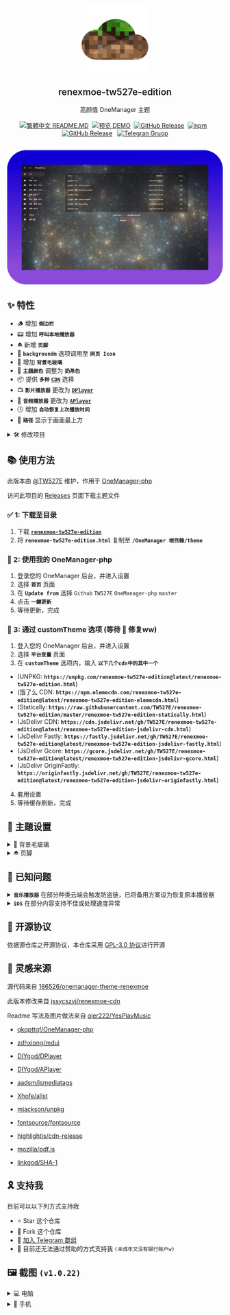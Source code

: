 <br />
<p align="center">
  <a href="https://replit-d.tw527e.eu.org" target="blank">
    <img src="Readme/Icon.png" alt="Logo" width="156" height="156">
  </a>
  <h2 align="center" style="font-weight: 600">renexmoe-tw527e-edition</h2>

  <p align="center">
    高颜值 OneManager 主题
    <br /><br />
    <a href="README.md"><img src="https://img.shields.io/badge/%E7%B9%81%E9%AB%94%E4%B8%AD%E6%96%87-README.md-blue?style=for-the-badge&logo=Radar" alt="繁體中文 README.MD"></a>&nbsp;&nbsp;<a href="https://replit-d.tw527e.eu.org"><img src="https://img.shields.io/badge/%E9%A0%90%E8%A6%BD-DEMO-blue?style=for-the-badge&logo=Cockpit" alt="预览 DEMO"></a>&nbsp;&nbsp;<a href="https://github.com/TW527E/renexmoe-tw527e-edition/releases/latest"><img src="https://img.shields.io/github/v/release/TW527E/renexmoe-tw527e-edition.svg?include_prereleases&logo=GitHub&style=for-the-badge" alt="GitHub Release"></a>&nbsp;&nbsp;<a href="https://www.npmjs.com/package/renexmoe-tw527e-edition"><img src="https://img.shields.io/npm/v/renexmoe-tw527e-edition?logo=npm&style=for-the-badge" alt="npm"></a>&nbsp;&nbsp;<a href="https://gitlab.com/TW527E/renexmoe-tw527e-edition/-/releases"><img src="https://img.shields.io/gitlab/v/release/TW527E/renexmoe-tw527e-edition.svg?include_prereleases&logo=GitLab&style=for-the-badge" alt="GitHub Release"></a>&nbsp;&nbsp;
    <a href="https://t.me/Cheng_Group"><img src="https://img.shields.io/badge/Telegram-Group-blue?style=for-the-badge&logo=Telegram" alt="Telegran Gruop"></a>
    <br />
    <br />
  </p>
</p>

![PC-Home](Readme/PC-Home.png)

## ✨ 特性

- 🪵 增加 **`侧边栏`**
- 📟 增加 **`呼叫本地播放器`**
- ⏏️ 新增 **`页脚`**
- 📍 **`backgroundm`** 选项调用至 **`网页 Icon`**
- 🔲 增加 **`背景毛玻璃`**
- 🎨 **`主題颜色`** 调整为 **`奶茶色`**
- 📦 提供 **`多种`**  [**`CDN`**](releases) 选择
- 📺 **`影片播放器`** 更改为 [**`DPlayer`**](https://dplayer.js.org)
- 🎵 **`音频播放器`** 更改为 [**`APlayer`**](https://aplayer.js.org)
- 🕓 增加 **`自动恢复上次播放时间`**
- 📶 **`路径`** 显示于画面最上方


<Details>
<Summary>🛠️ 修改项目</Summary>
<Pre>

🔴 比较对象 [186526/onemanager-theme-renexmoe](https://github.com/186526/onemanager-theme-renexmoe)

- 🌏 将 **`语言`** 更改为 **`繁体中文`**
- 📍 将 **`backgroundm`** 选项内容调用至 **`网页 Icon`**
- 🔲 增加 **`背景毛玻璃`**
- 🎨 **`主题颜色`** 调整为 **`奶茶色`**
- 📜 修复 **`PDF 预览`**
- 📑 修复 **`OFFICE 预览排版`**
- 📦 提供 **`多种`**  [**`CDN`**](releases) 选择
- 📺 **`影片播放器`** 更改为 [DPlayer](https://dplayer.js.org)
- 🎵 **`音频播放器`** 更改为 [APlayer](https://aplayer.js.org)
- 🕓 增加 **`自动恢复上次播放时间`**
- 📟 增加 **`呼叫本地播放器`**
- 🔠 将 **`字体`** 更改为 [Noto Sans TC SC HK](https://fonts.google.com/noto/fonts)
- ⏏️ 新增 **`页脚`**
- 📶 修复 **`路径未显示盘名`**
- 📲 修复 **`登入按鈕`**

</Pre>
</Details>


## 📚 使用方法

此版本由 [@TW527E](https://github.com/TW527E) 维护，作用于 [OneManager-php](https://github.com/qkqpttgf/OneManager-php)

访问此项目的 [Releases](releases) 页面下载主题文件

### ✅ 1: 下载至目录

1. 下载 [**`renexmoe-tw527e-edition`**](https://github.com/TW527E/renexmoe-tw527e-edition/releases)
2. 将 **`renexmoe-tw527e-edition.html`** 复制至 **`/OneManager 根目錄/theme`**

### 🔧 2: 使用我的 OneManager-php

1. 登录您的 OneManager 后台，并进入设置
2. 选择 **`首页`** 页面
3. 在 **`Update from`** 选择 `Github` `TW527E` `OneManager-php` `master`
4. 点击 **`一鍵更新`**
5. 等待更新，完成

### 🍄 3: 通过 customTheme 选项 (等待 🍄 修复ww)

1. 登入您的 OneManager 后台，并进入设置
2. 选择 **`平台变量`** 页面
3. 在 **`customTheme`** 选项内，输入 **`以下几个cdn中的其中一个`**
- (UNPKG: **`https://unpkg.com/renexmoe-tw527e-edition@latest/renexmoe-tw527e-edition.html`**)
- (饿了么 CDN: **`https://npm.elemecdn.com/renexmoe-tw527e-edition@latest/renexmoe-tw527e-edition-elemecdn.html`**)
- (Statically: **`https://raw.githubusercontent.com/TW527E/renexmoe-tw527e-edition/master/renexmoe-tw527e-edition-statically.html`**)
- (JsDelivr CDN: **`https://cdn.jsdelivr.net/gh/TW527E/renexmoe-tw527e-edition@latest/renexmoe-tw527e-edition-jsdelivr-cdn.html`**)
- (JsDelivr Fastly: **`https://fastly.jsdelivr.net/gh/TW527E/renexmoe-tw527e-edition@latest/renexmoe-tw527e-edition-jsdelivr-fastly.html`**)
- (JsDelivr Gcore: **`https://gcore.jsdelivr.net/gh/TW527E/renexmoe-tw527e-edition@latest/renexmoe-tw527e-edition-jsdelivr-gcore.html`**)
- (JsDelivr OriginFastly: **`https://originfastly.jsdelivr.net/gh/TW527E/renexmoe-tw527e-edition@latest/renexmoe-tw527e-edition-jsdelivr-originfastly.html`**)
4. 套用设置
5. 等待缓存刷新，完成


## 🔧 主題设置

<Details>
<Summary>🔲 背景毛玻璃</Summary>
<Pre>

1. 登入您的 OneManager 后台，并进入设置
2. 选择 **`平台变量`** 页面
3. 在 **`customScript`** 选项内，输入 **`<script>document.querySelector('.blur').style = "backdrop-filter: blur(2px); -webkit-backdrop-filter: blur(2px)"</script>`**
- (可自行调整数字 "2" 的大小，越大越模糊，越小越清楚)
4. 套用设置
5. 等待缓存刷新，完成 **`(请等待至少30分钟，使customScript选项生效)`**
</Pre>
</Details>

<Details>
<Summary>⏏️ 页脚</Summary>
<Pre>

1. 登入您的 OneManager 后台，并进入设置
2. 选择 **`平台变量`** 页面
3. 在 **`customScript`** 选择内，输入 **`<script>document.getElementById("footer").innerHTML='頁腳內容';</script>`**
4. 套用设置
5. 等待缓存刷新，完成 **`(请等待至少30分钟，使customScript选项生效)`**
</Pre>
</Details>


## 🧿 已知问题

<Details>
<Summary><strong><code>音乐播放器</code></strong> 在部分种类云端会触发防盗链，已将备用方案设为恢复原本播放器</Summary>
<Pre> 
已知：

- [x] 🟧 **`阿里云盘`**
</Pre>
</Details>

<Details>
<Summary><strong><code>iOS</code></strong> 在部分内容支持不佳或处理速度异常</Summary>
<Pre>
已知：

- 🎵 **`音乐播放器`**: 在不特定的情況下，因连结跳转 iOS 拒绝存取
- 📺 **`影片播放器`**: 在尚未快取完成时，就开始播放，导致看起來好像已经开始播放，却无画面，直到快取完成时，才重新播放
- 🔳 **`背景圖片`**: 在众多文件的页面中，背景会被拉长 [Safari Bug 219324](https://webkit.org/b/219324)
</Pre>
</Details>


## 📜 开源协议

依据源仓库之开源协议，本仓库采用 [GPL-3.0 协议](https://spdx.org/licenses/GPL-3.0-only.html)进行开源


## 🔴 灵感来源

源代码来自 [186526/onemanager-theme-renexmoe](https://github.com/186526/onemanager-theme-renexmoe)

此版本修改来自 [jssycszyj/renexmoe-cdn](https://github.com/jssycszyj/renexmoe-cdn)

Readme 写法及图片做法来自 [qier222/YesPlayMusic](https://github.com/qier222/YesPlayMusic)

- [qkqpttgf/OneManager-php](https://github.com/qkqpttgf/OneManager-php)

- [zdhxiong/mdui](https://github.com/zdhxiong/mdui)

- [DIYgod/DPlayer](https://github.com/DIYgod/DPlayer)

- [DIYgod/APlayer](https://github.com/DIYgod/APlayer)

- [aadsm/jsmediatags](https://github.com/aadsm/jsmediatags)

- [Xhofe/alist](https://github.com/Xhofe/alist)

- [mjackson/unpkg](https://github.com/mjackson/unpkg)

- [fontsource/fontsource](https://github.com/fontsource/fontsource)

- [highlightjs/cdn-release](https://github.com/highlightjs/cdn-release)

- [mozilla/pdf.js](https://github.com/mozilla/pdf.js)

- [linkgod/SHA-1](https://github.com/linkgod/SHA-1)


## 🎗️ 支持我

目前可以以下列方式支持我

- ⭐ Star 这个仓库
- 🔌 Fork 这个仓库
- 👥 <a href="https://t.me/Cheng_Group">加入 Telegram 群组</a>
- 🔴 目前还无法通过赞助的方式支持我 `(未成年又没有银行账户w)`


## 🖼️ 截图 `(v1.0.22)`

<Details>
<Summary>💻 电脑</Summary>
<Pre>

![PC-Home](Readme/PC-Home.png)
![PC-HEAD.md](Readme/PC-HEAD.md.png)
![PC-README.md](Readme/PC-README.md.png)
![PC-Picture](Readme/PC-Picture.png)
![PC-Video](Readme/PC-Video.png)
![PC-Music](Readme/PC-Music.png)
![PC-About](Readme/PC-About.png)

</Pre>
</Details>

<Details>
<Summary>📱 手机</Summary>
<Pre>

![Mobile-Home](Readme/Mobile-Home.png)
![Mobile-HEAD.md](Readme/Mobile-HEAD.md.png)
![Mobile-README.md](Readme/Mobile-README.md.png)
![Mobile-Picture](Readme/Mobile-Picture.png)
![Mobile-Video](Readme/Mobile-Video.png)
![Mobile-Music](Readme/Mobile-Music.png)
![Mobile-About](Readme/Mobile-About.png)
![Mobile-About](Readme/Mobile-SideBar.png)

</Pre>
</Details>

